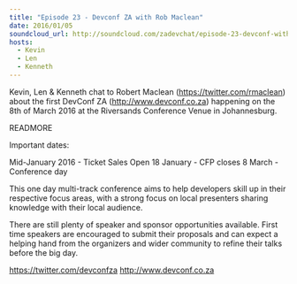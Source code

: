 ```yaml
---
title: "Episode 23 - Devconf ZA with Rob Maclean"
date: 2016/01/05
soundcloud_url: http://soundcloud.com/zadevchat/episode-23-devconf-with-rob-maclean
hosts:
  - Kevin
  - Len
  - Kenneth
---
```


Kevin, Len & Kenneth chat to Robert Maclean (https://twitter.com/rmaclean) about the first DevConf ZA (http://www.devconf.co.za) happening on the 8th of March 2016 at the Riversands Conference Venue in Johannesburg.

READMORE

Important dates:

Mid-January 2016 - Ticket Sales Open
18 January - CFP closes
8 March - Conference day

This one day multi-track conference aims to help developers skill up in their respective focus areas, with a strong focus on local presenters sharing knowledge with their local audience. 

There are still plenty of speaker and sponsor opportunities available. First time speakers are encouraged to submit their proposals and can expect a helping hand from the organizers and wider community to refine their talks before the big day.

https://twitter.com/devconfza
http://www.devconf.co.za
